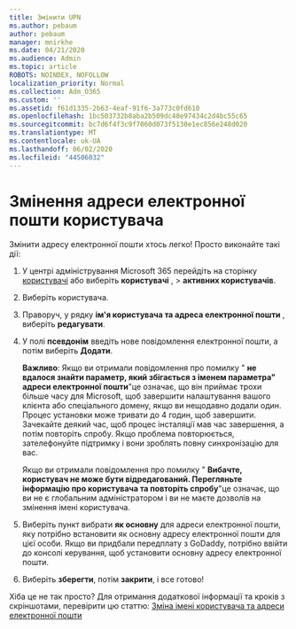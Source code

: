 ```yaml
---
title: Змінити UPN
ms.author: pebaum
author: pebaum
manager: mnirkhe
ms.date: 04/21/2020
ms.audience: Admin
ms.topic: article
ROBOTS: NOINDEX, NOFOLLOW
localization_priority: Normal
ms.collection: Adm_O365
ms.custom: ''
ms.assetid: f61d1335-2b63-4eaf-91f6-3a773c0fd610
ms.openlocfilehash: 1bc503732b8aba2b509dc48e97434c2d4bc55c65
ms.sourcegitcommit: bc7d6f4f3c9f7060d073f5130e1ec856e248d020
ms.translationtype: MT
ms.contentlocale: uk-UA
ms.lasthandoff: 06/02/2020
ms.locfileid: "44506032"
---
```

# <a name="change-a-users-email-address"></a>Змінення адреси електронної пошти користувача

Змінити адресу електронної пошти хтось легко! Просто виконайте такі дії:
  
1. У центрі адміністрування Microsoft 365 перейдіть на сторінку [користувачі](https://go.microsoft.com/fwlink/p/?linkid=834822) або виберіть **користувачі** , \> **активних користувачів**.
    
2. Виберіть користувача.
    
3. Праворуч, у рядку **ім'я користувача та адреса електронної пошти** , виберіть **редагувати**.
    
4. У полі **псевдонім** введіть нове повідомлення електронної пошти, а потім виберіть **Додати**.
    
    **Важливо**: Якщо ви отримали повідомлення про помилку " **не вдалося знайти параметр, який збігається з іменем параметра" адреси електронної пошти**"це означає, що він приймає трохи більше часу для Microsoft, щоб завершити налаштування вашого клієнта або спеціального домену, якщо ви нещодавно додали один. Процес установки може тривати до 4 годин, щоб завершити. Зачекайте деякий час, щоб процес інсталяції мав час завершення, а потім повторіть спробу. Якщо проблема повторюється, зателефонуйте підтримку і вони зроблять повну синхронізацію для вас.
    
    Якщо ви отримали повідомлення про помилку " **Вибачте, користувач не може бути відредагований. Перегляньте інформацію про користувача та повторіть спробу**"це означає, що ви не є глобальним адміністратором і ви не маєте дозволів на змінення імені користувача.
    
5. Виберіть пункт вибрати **як основну** для адреси електронної пошти, яку потрібно встановити як основну адресу електронної пошти для цієї особи. Якщо ви придбали передплату з GoDaddy, потрібно ввійти до консолі керування, щоб установити основну адресу електронної пошти. 
    
6. Виберіть **зберегти**, потім **закрити**, і все готово!
    
Хіба це не так просто? Для отримання додаткової інформації та кроків з скріншотами, перевірити цю статтю: [Зміна імені користувача та адреси електронної пошти](https://docs.microsoft.com/microsoft-365/admin/add-users/change-a-user-name-and-email-address)
  

